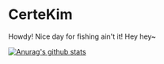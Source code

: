 # CerteKim
Howdy! Nice day for fishing ain't it! Hey hey~

[![Anurag's github stats](https://github-readme-stats.vercel.app/api?username=CerteKim&show_icons=true)](https://github.com/CerteKim)
